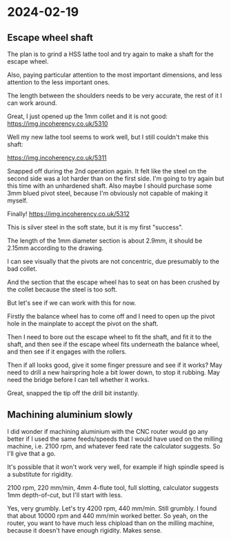# 2024-02-19

## Escape wheel shaft

The plan is to grind a HSS lathe tool and try again to make a shaft for the escape wheel.

Also, paying particular attention to the most important dimensions, and less attention
to the less important ones.

The length between the shoulders needs to be very accurate, the rest of it I can work around.

Great, I just opened up the 1mm collet and it is not good: https://img.incoherency.co.uk/5310

Well my new lathe tool seems to work well, but I still couldn't make this shaft:

https://img.incoherency.co.uk/5311

Snapped off during the 2nd operation again. It felt like the steel on the second side was a lot
harder than on the first side. I'm going to try again but this time with an unhardened shaft. Also
maybe I should purchase some 3mm blued pivot steel, because I'm obviously not capable of
making it myself.

Finally! https://img.incoherency.co.uk/5312

This is silver steel in the soft state, but it is my first "success".

The length of the 1mm diameter section is about 2.9mm, it should be 2.15mm according to the drawing.

I can see visually that the pivots are not concentric, due presumably to the bad collet.

And the section that the escape wheel has to seat on has been crushed by the collet because the steel
is too soft.

But let's see if we can work with this for now.

Firstly the balance wheel has to come off and I need to open up the pivot hole in the mainplate
to accept the pivot on the shaft.

Then I need to bore out the escape wheel to fit the shaft, and fit it to the shaft, and then see
if the escape wheel fits underneath the balance wheel, and then see if it engages with the rollers.

Then if all looks good, give it some finger pressure and see if it works? May need to drill a new
hairspring hole a bit lower down, to stop it rubbing. May need the bridge before I can tell whether
it works.

Great, snapped the tip off the drill bit instantly.

## Machining aluminium slowly

I did wonder if machining aluminium with the CNC router would go any better if I used the
same feeds/speeds that I would have used on the milling machine, i.e. 2100 rpm, and whatever
feed rate the calculator suggests. So I'll give that a go.

It's possible that it won't work very well, for example if high spindle speed is a substitute for rigidity.

2100 rpm, 220 mm/min, 4mm 4-flute tool, full slotting, calculator suggests 1mm depth-of-cut, but I'll
start with less.

Yes, very grumbly. Let's try 4200 rpm, 440 mm/min. Still grumbly. I found that about 10000 rpm and 440 mm/min
worked better. So yeah, on the router, you want to have much less chipload than on the milling machine, because
it doesn't have enough rigidity. Makes sense.
